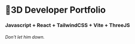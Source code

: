 # 🚀3D Developer Portfolio

### Javascript + React + TailwindCSS + Vite + ThreeJS
###### Don't let him down.
